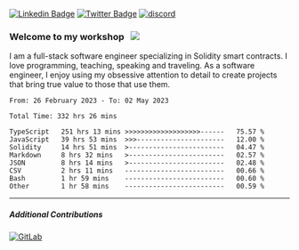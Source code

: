 [![Linkedin Badge](https://img.shields.io/badge/-LinkedIn-0e76a8?style=flat-square&logo=Linkedin&logoColor=white)](https://www.linkedin.com/in/jason-schwarz-75b91482/)
[![Twitter Badge](https://img.shields.io/badge/-Twitter-00acee?style=flat-square&logo=Twitter&logoColor=white)](https://twitter.com/passandscore)
[![discord](https://img.shields.io/badge/Discord-blue?logo=discord&logoColor=white)](https://discordapp.com/users/#3518)

### Welcome to my workshop &nbsp; ![](https://visitor-badge.glitch.me/badge?page_id=passandscore.passandscore)

I am a full-stack software engineer specializing in Solidity smart contracts. I love programming, teaching, speaking and traveling. As a software engineer, I enjoy using my obsessive attention to detail to create projects that bring true value to those that use them.

<!--START_SECTION:waka-->

```text
From: 26 February 2023 - To: 02 May 2023

Total Time: 332 hrs 26 mins

TypeScript   251 hrs 13 mins >>>>>>>>>>>>>>>>>>>------   75.57 %
JavaScript   39 hrs 53 mins  >>>----------------------   12.00 %
Solidity     14 hrs 51 mins  >------------------------   04.47 %
Markdown     8 hrs 32 mins   >------------------------   02.57 %
JSON         8 hrs 14 mins   >------------------------   02.48 %
CSV          2 hrs 11 mins   -------------------------   00.66 %
Bash         1 hr 59 mins    -------------------------   00.60 %
Other        1 hr 58 mins    -------------------------   00.59 %
```

<!--END_SECTION:waka-->

<hr/>

##### Additional Contributions

[![GitLab](https://img.shields.io/badge/GitLab-orange?logo=gitlab&logoColor=white)](https://gitlab.com/jason_schwarz)
